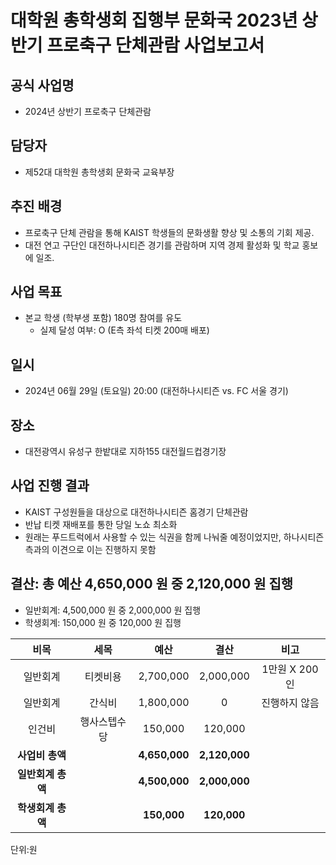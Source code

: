 대학원 총학생회 집행부 문화국 2023년 상반기 프로축구 단체관람 사업보고서
===

## 공식 사업명
- 2024년 상반기 프로축구 단체관람

## 담당자
- 제52대 대학원 총학생회 문화국 교육부장

## 추진 배경
- 프로축구 단체 관람을 통해 KAIST 학생들의 문화생활 향상 및 소통의 기회 제공.
- 대전 연고 구단인 대전하나시티즌 경기를 관람하며 지역 경제 활성화 및 학교 홍보에 일조.

## 사업 목표
- 본교 학생 (학부생 포함) 180명 참여를 유도
  - 실제 달성 여부: O (E측 좌석 티켓 200매 배포)

## 일시
- 2024년 06월 29일 (토요일) 20:00 (대전하나시티즌 vs. FC 서울 경기)

## 장소
- 대전광역시 유성구 한밭대로 지하155 대전월드컵경기장

## 사업 진행 결과
- KAIST 구성원들을 대상으로 대전하나시티즌 홈경기 단체관람
- 반납 티켓 재배포를 통한 당일 노쇼 최소화
- 원래는 푸드트럭에서 사용할 수 있는 식권을 함께 나눠줄 예정이었지만, 하나시티즌 측과의 이견으로 이는 진행하지 못함

## 결산: 총 예산 4,650,000 원 중 2,120,000 원 집행
- 일반회계: 4,500,000 원 중 2,000,000 원 집행
- 학생회계: 150,000 원 중 120,000 원 집행

|  **비목** |   **세목**   | **예산** | **결산** | **비고** |
|:----------:|:------------:|:--------:|:--------:|:--------:|
|일반회계| 티켓비용 | 2,700,000 | 2,000,000 | 1만원 X 200인 |
|일반회계|간식비|1,800,000| 0 | 진행하지 않음 |
|인건비| 행사스텝수당 | 150,000 | 120,000 ||
|   **사업비 총액**  |              | **4,650,000**| **2,120,000** ||
|   **일반회계 총액**  |  | **4,500,000** | **2,000,000**  ||
|   **학생회계 총액**  |  |**150,000**| **120,000** ||


단위:원
